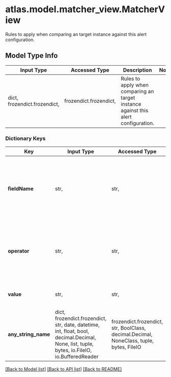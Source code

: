 # atlas.model.matcher_view.MatcherView

Rules to apply when comparing an target instance against this alert configuration.

## Model Type Info
Input Type | Accessed Type | Description | Notes
------------ | ------------- | ------------- | -------------
dict, frozendict.frozendict,  | frozendict.frozendict,  | Rules to apply when comparing an target instance against this alert configuration. | 

### Dictionary Keys
Key | Input Type | Accessed Type | Description | Notes
------------ | ------------- | ------------- | ------------- | -------------
**fieldName** | str,  | str,  | Name of the parameter in the target object that MongoDB Cloud checks. The parameter must match all rules for MongoDB Cloud to check for alert configurations. | [optional] 
**operator** | str,  | str,  | Comparison operator to apply when checking the current metric value against **matcher[n].value**. | [optional] must be one of ["EQUALS", "CONTAINS", "STARTS_WITH", "ENDS_WITH", "NOT_EQUALS", "NOT_CONTAINS", "REGEX", ] 
**value** | str,  | str,  | Value to match or exceed using the specified **matchers.operator**. | [optional] 
**any_string_name** | dict, frozendict.frozendict, str, date, datetime, int, float, bool, decimal.Decimal, None, list, tuple, bytes, io.FileIO, io.BufferedReader | frozendict.frozendict, str, BoolClass, decimal.Decimal, NoneClass, tuple, bytes, FileIO | any string name can be used but the value must be the correct type | [optional]

[[Back to Model list]](../../README.md#documentation-for-models) [[Back to API list]](../../README.md#documentation-for-api-endpoints) [[Back to README]](../../README.md)

